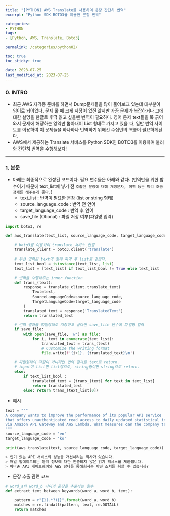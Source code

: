 ```yaml
---
title: "[PYTHON] AWS Translate를 사용하여 문장 간단히 번역"
excerpt: "Python SDK BOTO3를 이용한 문장 번역"

categories:
- PYTHON
tags:
- [Python, AWS, Translate, Boto3]

permalink: /categories/python02/

toc: true
toc_sticky: true

date: 2023-07-25
last_modified_at: 2023-07-25
---
```


### 0. INTRO
- 최근 AWS 자격증 준비를 하면서 Dump문제들을 많이 풀어보고 있는데 대부분이 영어로 되어있다. 문제 풀 때 크게 지장이 있진 않지만 가끔 문제가 복잡하거나 그에 대한 설명을 한글로 후딱 읽고 싶을땐 번역이 필요하다. 영어 문제 text들을 쭉 긁어와서 문제에 해당하는 영역만 뽑아내어 List 형태로 가지고 있을 때, 일반 번역 사이트를 이용하여 이 문제들을 하나하나 번역하기 위해선 수십번의 복붙이 필요하게된다. 
- AWS에서 제공하는 Translate 서비스를 Python SDK인 BOTO3를 이용하여 불러와 간단히 번역을 수행해보자!

---
### 1. 본문
- 아래는 최종적으로 완성된 코드이다. 필요 변수들은 아래와 같다. (번역만을 위한 함수이기 때문에 text_list에 넣기 전 `추출한 문장에 대해 개행문자, 여백 등은 미리 조금 정제를 해주는게 좋다.`)
  - text_list : 번역이 필요한 문장 (list or string 형태)
  - source_language_code : 번역 전 언어
  - target_language_code : 번역 후 언어
  - save_file (Otional) : 파일 저장 여부(파일명 입력)

```python
import boto3, re

def aws_translate(text_list, source_language_code, target_language_code, save_file:bool=False):
    
    # boto3를 이용하여 translate 서비스 연결
    translate_client = boto3.client('translate')
    
    # 우선 입력된 text의 형태 파악 후 list로 감싼다.
    text_list_bool = isinstance(text_list, list)
    text_list = [text_list] if text_list_bool != True else text_list
    
    # 번역을 수행해주는 inner function
    def trans_(text):
        response = translate_client.translate_text(
            Text=text,
            SourceLanguageCode=source_language_code,
            TargetLanguageCode=target_language_code
        )
        translated_text = response['TranslatedText']
        return translated_text

    # 번역 결과를 파일형태로 저장하고 싶다면 save_file 변수에 파일명 입력
    if save_file:
        with open(save_file, 'w') as file:
            for i, text in enumerate(text_list):
                translated_text = trans_(text)
                # Customize the writing format
                file.write(f'{i+1}. {translated_text}\n')

    # 파일형태의 저장이 아니라면 번역 결과를 text로 return.
    # input이 list면 list형으로, string형이면 string으로 return.
    else: 
        if text_list_bool :
            translated_text = [trans_(text) for text in text_list]
            return translated_text
        else: return trans_(text_list[0])
```

- 예시

```python
text = """
A company wants to improve the performance of its popular API service 
that offers unauthenticated read access to daily updated statistical information 
via Amazon API Gateway and AWS Lambda. What measures can the company take?
"""
source_language_code = 'en'
target_language_code = 'ko'

print(aws_translate(text, source_language_code, target_language_code))

> 인기 있는 API 서비스의 성능을 개선하려는 회사가 있습니다. 
> 매일 업데이트되는 통계 정보에 대한 인증되지 않은 읽기 액세스를 제공합니다. 
> 아마존 API 게이트웨이와 AWS 람다를 통해회사는 어떤 조치를 취할 수 있습니까?
```

- 문장 추출 관련 코드

```python
# word_a와 word_b 사이의 문장을 추출하는 함수
def extract_text_between_keywords(word_a, word_b, text):

    pattern = r"{}(.*?){}".format(word_a, word_b)
    matches = re.findall(pattern, text, re.DOTALL)
    return matches
```

